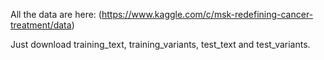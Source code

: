 All the data are here: (https://www.kaggle.com/c/msk-redefining-cancer-treatment/data)

Just download training_text, training_variants, test_text and test_variants.
